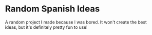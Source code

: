 # Random Spanish Ideas

A random project I made because I was bored. It won't create the best ideas, but it's definitely pretty fun to use!
